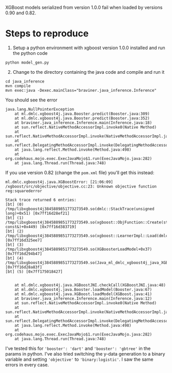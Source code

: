 XGBoost models serialized from version 1.0.0 fail when loaded by versions 0.90 and 0.82.

# Steps to reproduce

1. Setup a python environment with xgboost version 1.0.0 installed and run the python code
```
python model_gen.py
```

2. Change to the directory containing the java code and compile and run it
```
cd java_inference
mvn compile
mvn exec:java -Dexec.mainClass="braviner.java_inference.Inference"
```

You should see the error
```
java.lang.NullPointerException
	at ml.dmlc.xgboost4j.java.Booster.predict(Booster.java:309)
	at ml.dmlc.xgboost4j.java.Booster.predict(Booster.java:352)
	at braviner.java_inference.Inference.main(Inference.java:18)
	at sun.reflect.NativeMethodAccessorImpl.invoke0(Native Method)
	at sun.reflect.NativeMethodAccessorImpl.invoke(NativeMethodAccessorImpl.java:62)
	at sun.reflect.DelegatingMethodAccessorImpl.invoke(DelegatingMethodAccessorImpl.java:43)
	at java.lang.reflect.Method.invoke(Method.java:498)
	at org.codehaus.mojo.exec.ExecJavaMojo$1.run(ExecJavaMojo.java:282)
	at java.lang.Thread.run(Thread.java:748)
```


If you use version 0.82 (change the `pom.xml` file) you'll get this instead:
```
ml.dmlc.xgboost4j.java.XGBoostError: [21:06:09] /xgboost/src/objective/objective.cc:23: Unknown objective function reg:squarederror

Stack trace returned 6 entries:
[bt] (0) /tmp/libxgboost4j3845889851773273549.so(dmlc::StackTrace(unsigned long)+0x51) [0x7ff16d28ef21]
[bt] (1) /tmp/libxgboost4j3845889851773273549.so(xgboost::ObjFunction::Create(std::string const&)+0x449) [0x7ff16d383719]
[bt] (2) /tmp/libxgboost4j3845889851773273549.so(xgboost::LearnerImpl::Load(dmlc::Stream*)+0x397) [0x7ff16d325ee7]
[bt] (3) /tmp/libxgboost4j3845889851773273549.so(XGBoosterLoadModel+0x37) [0x7ff16d294b47]
[bt] (4) /tmp/libxgboost4j3845889851773273549.so(Java_ml_dmlc_xgboost4j_java_XGBoostJNI_XGBoosterLoadModel+0x2f) [0x7ff16d28a83f]
[bt] (5) [0x7ff175018427]


	at ml.dmlc.xgboost4j.java.XGBoostJNI.checkCall(XGBoostJNI.java:48)
	at ml.dmlc.xgboost4j.java.Booster.loadModel(Booster.java:67)
	at ml.dmlc.xgboost4j.java.XGBoost.loadModel(XGBoost.java:41)
	at braviner.java_inference.Inference.main(Inference.java:12)
	at sun.reflect.NativeMethodAccessorImpl.invoke0(Native Method)
	at sun.reflect.NativeMethodAccessorImpl.invoke(NativeMethodAccessorImpl.java:62)
	at sun.reflect.DelegatingMethodAccessorImpl.invoke(DelegatingMethodAccessorImpl.java:43)
	at java.lang.reflect.Method.invoke(Method.java:498)
	at org.codehaus.mojo.exec.ExecJavaMojo$1.run(ExecJavaMojo.java:282)
	at java.lang.Thread.run(Thread.java:748)
```

I've tested this for `'booster': 'dart'` and `'booster': 'gbtree'` in the params in python.
I've also tried switching the y-data generation to a binary variable and setting `'objective'` to `'binary:logistic'`.
I saw the same errors in every case.

